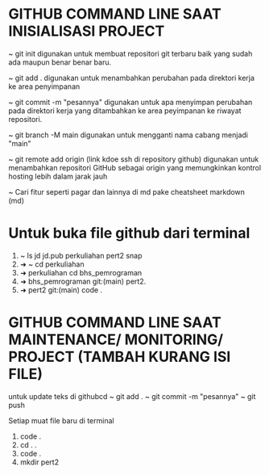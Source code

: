 # GITHUB COMMAND LINE SAAT INISIALISASI PROJECT
~ git init
digunakan untuk membuat repositori git terbaru baik yang sudah ada maupun benar benar baru. 

~ git add .
digunakan untuk menambahkan perubahan pada direktori kerja ke area penyimpanan

~ git commit -m "pesannya"
digunakan untuk apa menyimpan perubahan pada direktori kerja yang ditambahkan ke area peyimpanan ke riwayat repositori.

~ git branch -M main
digunakan untuk mengganti nama cabang menjadi "main"

~ git remote add origin (link kdoe ssh di repository github)
digunakan untuk menambahkan repositori GitHub sebagai origin yang memungkinkan kontrol hosting lebih dalam jarak jauh


~ Cari fitur seperti pagar dan lainnya di md pake cheatsheet markdown (md)

# Untuk buka file github dari terminal
1. ~ ls
jd  jd.pub  perkuliahan  pert2  snap
2. ➜  ~ cd perkuliahan
3. ➜  perkuliahan cd bhs_pemrograman
4. ➜  bhs_pemrograman git:(main) pert2.
5. ➜  pert2 git:(main) code .

# GITHUB COMMAND LINE SAAT MAINTENANCE/ MONITORING/ PROJECT (TAMBAH KURANG ISI FILE)
untuk update teks di githubcd
~ git add .
~ git commit -m "pesannya"
~ git push

Setiap muat file baru di terminal 
1. code .
2. cd . .
3. code .
4. mkdir pert2